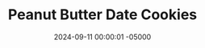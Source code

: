 ---
layout: post
title:  "Peanut Butter Date Cookies"
date:   2024-09-11 00:00:01 -05000
categories: 
- Recipes
- Healthier Dessert
permalink: /recipes/peanut-butter-date-cookies
image: /assets/Food/Healthier Dessert/PB Date Cookie/pb-date-cover.jpg
ing: pbdatecookie-ing
facts: pbdatecookie-facts
section1: 
start2: 
section2: 
start3: 
section3: 
start4: 
section4: 
start5: 
section5: 
Prep: 16
Rest: 
Cook: 14
Source1: https://m.youtube.com/watch?v=xr9EirwjC1A&pp=ygUUaGVhbHRoeSB2ZWdhbiBlYXRpbmc%3D
Source2:
whisk: https://s.samsungfood.com/C2FaJ
tags: 
- peanut butter
- natural peanut butter
- chocolate chips
- gluten free
- vanilla
- cookie
- nuts
- peanuts
- date
- sugar free
- beans
- chickpeas
- garbanzo beans
- pb2
- pbfit
- powdered peanut butter
Description: Delicious cookies made from a base of beans, dates, and natural peanut butter!  These are a variation of my <a href="/recipes/chocolate-chip-date-cookies">Chocolate Chip Date Cookies</a>, with added peanut butter and powdered peanut butter for that delicious peanut butter and chocolate combination.  They're sugar free, oil free, and gluten free.  They can be vegan too if you like (swap the milk for water).  If you're more of a chocoholic than a Reese's fan, you should also check out my  <a href="/recipes/double-chocolate-date-cookies">Double Chocolate Date Cookies</a>.  Or make them all and taste test them to see which ones you like the best!  If you prefer edible cookie dough instead, you should check out my <a href="/recipes/almond-flour-cookie-dough">Almond Flour Cookie Dough</a> or <a href="/recipes/protein-cookie-dough">Edible Protein Cookie Dough</a>
Instructions: 
- Preheat your oven to 350F, and line a cookie sheet with parchment paper<br><br>

- Add the beans, dates, nut butter, powdered peanut butter, milk (or water), vanilla, and salt to a food processor and blend until smooth<br><br>

- For the beans, I've gone with chickpeas, but any other light colored bean will work, like navy, pinto, or cannellini beans.  I wouldn't recommend black or kidney beans, as the color will change<br><br>

- Add in baking soda and blend briefly, until just combined. Stir in the chocolate chips with a silicone spatula. The batter should be very loose for a cookie dough.  You can refrigerate for about 30 minutes to harden it if you desire<br><br>
- <center><img src="/assets/Food/Healthier Dessert/PB Date Cookie/pb-date-blended.jpg" alt="" class="instruction-image"></center><br>

- Using a cookie scoop (mine is 1.5 tbsp), scoop the cookie dough onto to the pan. These cookies won't flatten or spread as they bake, and will only puff up slightly. Flatten to as wide as you'd like the finished cookies to be (lightly wet your fingers to prevent sticking)<br><br>
- <center><img src="/assets/Food/Healthier Dessert/PB Date Cookie/pb-date-raw.jpg" alt="" class="instruction-image"></center><br>

- Bake for about 14 minutes at 350F, or until the tops and edges are lightly golden brown and the cookies are set to the touch.  Let cool on the pan for a few minutes to harden, then transfer to a wire rack to cool completely<br><br>
- <center><img src="/assets/Food/Healthier Dessert/PB Date Cookie/pb-date-baked.jpg" alt="" class="instruction-image"></center>
---